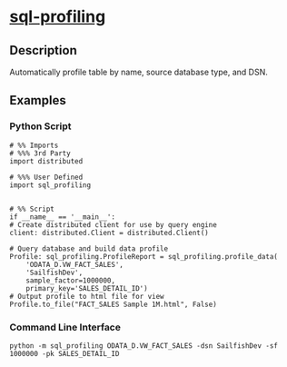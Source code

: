 # [sql-profiling](https://github.com/deschman/SQL_Profiling)

## Description
Automatically profile table by name, source database type, and DSN.

## Examples
### Python Script
    # %% Imports
    # %%% 3rd Party
    import distributed

    # %%% User Defined
    import sql_profiling


    # %% Script
    if __name__ == '__main__':
    # Create distributed client for use by query engine
    client: distributed.Client = distributed.Client()

    # Query database and build data profile
    Profile: sql_profiling.ProfileReport = sql_profiling.profile_data(
        'ODATA_D.VW_FACT_SALES',
        'SailfishDev',
        sample_factor=1000000,
        primary_key='SALES_DETAIL_ID')
    # Output profile to html file for view
    Profile.to_file("FACT_SALES Sample 1M.html", False)

### Command Line Interface
    python -m sql_profiling ODATA_D.VW_FACT_SALES -dsn SailfishDev -sf 1000000 -pk SALES_DETAIL_ID
